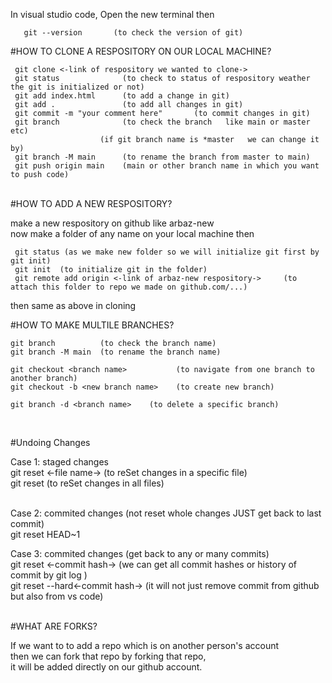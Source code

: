 In visual studio code, Open the new terminal then
       
       git --version       (to check the version of git)               

#HOW TO CLONE A RESPOSITORY ON OUR LOCAL MACHINE?                 <br/>                 

     git clone <-link of respository we wanted to clone->                             
     git status              (to check to status of respository weather the git is initialized or not)                  
     git add index.html      (to add a change in git)                                     
     git add .               (to add all changes in git)                                       
     git commit -m "your comment here"       (to commit changes in git)                                 
     git branch              (to check the branch   like main or master etc)                    
                        (if git branch name is *master   we can change it by)                   
     git branch -M main      (to rename the branch from master to main)                              
     git push origin main    (main or other branch name in which you want to push code)               

<br/>
#HOW TO ADD A NEW RESPOSITORY?                                                  <br/>

  make a new respository on github  like  arbaz-new                       <br/>
  now make a folder of any name on your local machine then                              <br/>

     git status (as we make new folder so we will initialize git first by git init)
     git init  (to initialize git in the folder)                               
     git remote add origin <-link of arbaz-new respository->     (to attach this folder to repo we made on github.com/...)
 then same as above in cloning 


#HOW TO MAKE MULTILE BRANCHES?                                      

    git branch          (to check the branch name)
    git branch -M main  (to rename the branch name)

    git checkout <branch name>           (to navigate from one branch to another branch)
    git checkout -b <new branch name>    (to create new branch)

    git branch -d <branch name>    (to delete a specific branch)         

<br/>

#Undoing Changes       <br/>

Case 1: staged changes                                                                      
                  git reset <-file name->  (to reSet changes in a specific file)   <br/>
                  git reset               (to reSet changes in all files)              <br/> <br/>

Case 2: commited changes (not reset whole changes JUST get back to last commit)           <br/>
                  git reset HEAD~1                             <br/>

Case 3: commited changes  (get back to any or many commits)                   <br/>
                  git reset <-commit hash->              (we can get all commit hashes or history of commit by   git log   )    <br/>
                  git reset --hard<-commit hash->       (it will not just remove commit from github but also from vs code)          <br/>


<br/>
#WHAT ARE FORKS?

If we want to to add a repo which is on another person's account  <br/>
then we can fork that repo
by forking that repo,                 <br/>
it will be added directly on our github account.
